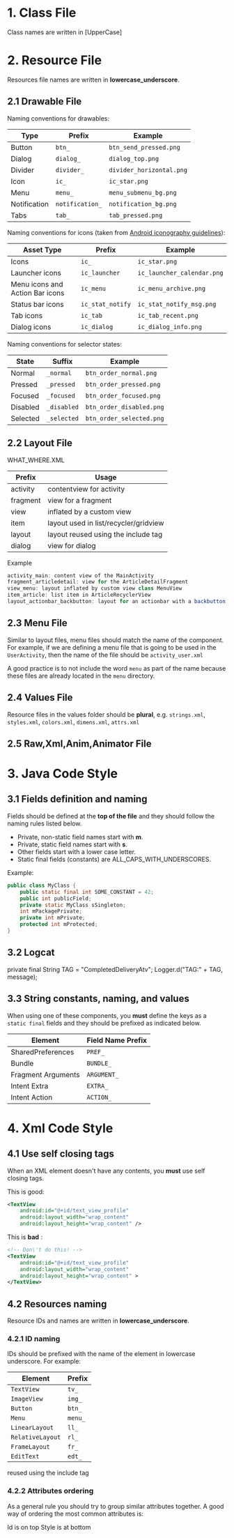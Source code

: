 # 1. Class File

Class names are written in [UpperCase]

# 2. Resource File
Resources file names are written in __lowercase_underscore__.
## 2.1 Drawable File
Naming conventions for drawables:


| Type         | Prefix            |		Example          |
|--------------| ------------------|-----------------------------|
| Button       | `btn_`	            | `btn_send_pressed.png`    |
| Dialog       | `dialog_`         | `dialog_top.png`          |
| Divider      | `divider_`        | `divider_horizontal.png`  |
| Icon         | `ic_`	            | `ic_star.png`               |
| Menu         | `menu_	`           | `menu_submenu_bg.png`     |
| Notification | `notification_`	| `notification_bg.png`     |
| Tabs         | `tab_`            | `tab_pressed.png`         |

Naming conventions for icons (taken from [Android iconography guidelines](http://developer.android.com/design/style/iconography.html)):

| Asset Type                      | Prefix             | Example                      |
| --------------------------------| ----------------   | ---------------------------- |
| Icons                           | `ic_`              | `ic_star.png`                |
| Launcher icons                  | `ic_launcher`      | `ic_launcher_calendar.png`   |
| Menu icons and Action Bar icons | `ic_menu`          | `ic_menu_archive.png`        |
| Status bar icons                | `ic_stat_notify`   | `ic_stat_notify_msg.png`     |
| Tab icons                       | `ic_tab`           | `ic_tab_recent.png`          |
| Dialog icons                    | `ic_dialog`        | `ic_dialog_info.png`         |

Naming conventions for selector states:

| State	       | Suffix          | Example                     |
|--------------|-----------------|-----------------------------|
| Normal       | `_normal`       | `btn_order_normal.png`    |
| Pressed      | `_pressed`      | `btn_order_pressed.png`   |
| Focused      | `_focused`      | `btn_order_focused.png`   |
| Disabled     | `_disabled`     | `btn_order_disabled.png`  |
| Selected     | `_selected`     | `btn_order_selected.png`  |

## 2.2 Layout File 

   WHAT_WHERE.XML

| Prefix           |  Usage                                 |
| ---------------- | ----------------------                 | 
| activity         | contentview for activity               | 
| fragment         |view for a fragment                     | 
| view             | inflated by a custom view              | 
| item             |  layout used in list/recycler/gridview | 
|  layout          | layout reused using the include tag    |
|  dialog          | view for dialog                        |

Example

```java
activity_main: content view of the MainActivity
fragment_articledetail: view for the ArticleDetailFragment
view_menu: layout inflated by custom view class MenuView
item_article: list item in ArticleRecyclerView
layout_actionbar_backbutton: layout for an actionbar with a backbutton (too simple to be a customview)
```
	

## 2.3 Menu File
Similar to layout files, menu files should match the name of the component. For example, if we are defining a menu file that is going to be used in the `UserActivity`, then the name of the file should be `activity_user.xml`

A good practice is to not include the word `menu` as part of the name because these files are already located in the `menu` directory.

## 2.4 Values File
Resource files in the values folder should be __plural__, e.g. `strings.xml`, `styles.xml`, `colors.xml`, `dimens.xml`, `attrs.xml`

## 2.5 Raw,Xml,Anim,Animator File

# 3. Java Code Style

## 3.1 Fields definition and naming

Fields should be defined at the __top of the file__ and they should follow the naming rules listed below.

* Private, non-static field names start with __m__.
* Private, static field names start with __s__.
* Other fields start with a lower case letter.
* Static final fields (constants) are ALL_CAPS_WITH_UNDERSCORES.

Example:

```java
public class MyClass {
    public static final int SOME_CONSTANT = 42;
    public int publicField;
    private static MyClass sSingleton;
    int mPackagePrivate;
    private int mPrivate;
    protected int mProtected;
}
```

## 3.2 Logcat 
 private final String TAG = "CompletedDeliveryAtv";
 Logger.d("TAG:" + TAG, message);

## 3.3 String constants, naming, and values 

When using one of these components, you __must__ define the keys as a `static final` fields and they should be prefixed as indicated below.

| Element            | Field Name Prefix |
| -----------------  | ----------------- |
| SharedPreferences  | `PREF_`             |
| Bundle             | `BUNDLE_`           |
| Fragment Arguments | `ARGUMENT_`         |
| Intent Extra       | `EXTRA_`            |
| Intent Action      | `ACTION_`           |


# 4. Xml Code Style
## 4.1 Use self closing tags

When an XML element doesn't have any contents, you __must__ use self closing tags.

This is good:

```xml
<TextView
	android:id="@+id/text_view_profile"
	android:layout_width="wrap_content"
	android:layout_height="wrap_content" />
```

This is __bad__ :

```xml
<!-- Don\'t do this! -->
<TextView
    android:id="@+id/text_view_profile"
    android:layout_width="wrap_content"
    android:layout_height="wrap_content" >
</TextView>
```

## 4.2 Resources naming

Resource IDs and names are written in __lowercase_underscore__.

### 4.2.1 ID naming
IDs should be prefixed with the name of the element in lowercase underscore. For example:

| Element            | Prefix            |
| -----------------  | ----------------- |
| `TextView`           | `tv_`             |
| `ImageView`          | `img_`            |
| `Button`             | `btn_`           |
| `Menu`               | `menu_`             |
| `LinearLayout`               | `ll_`             |
| `RelativeLayout`               | `rl_`             |
| `FrameLayout`               | `fr_`             |
| `EditText`               | `edt_`             |

reused using the include tag

### 4.2.2 Attributes ordering

As a general rule you should try to group similar attributes together. A good way of ordering the most common attributes is:

 Id is on top
 Style is at bottom
 
